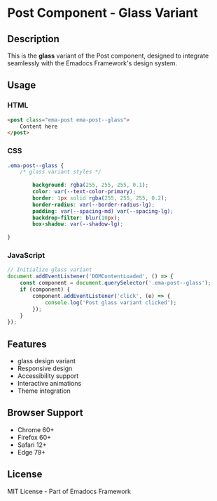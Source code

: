 # Post Component - Glass Variant

## Description
This is the **glass** variant of the Post component, designed to integrate seamlessly with the Emadocs Framework's design system.

## Usage

### HTML
```html
<post class="ema-post ema-post--glass">
    Content here
</post>
```

### CSS
```css
.ema-post--glass {
    /* glass variant styles */
    
        background: rgba(255, 255, 255, 0.1);
        color: var(--text-color-primary);
        border: 1px solid rgba(255, 255, 255, 0.2);
        border-radius: var(--border-radius-lg);
        padding: var(--spacing-md) var(--spacing-lg);
        backdrop-filter: blur(10px);
        box-shadow: var(--shadow-lg);
    
}
```

### JavaScript
```javascript
// Initialize glass variant
document.addEventListener('DOMContentLoaded', () => {
    const component = document.querySelector('.ema-post--glass');
    if (component) {
        component.addEventListener('click', (e) => {
            console.log('Post glass variant clicked');
        });
    }
});
```

## Features
- glass design variant
- Responsive design
- Accessibility support
- Interactive animations
- Theme integration

## Browser Support
- Chrome 60+
- Firefox 60+
- Safari 12+
- Edge 79+

## License
MIT License - Part of Emadocs Framework
